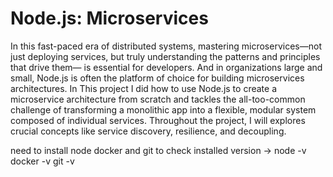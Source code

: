 # Node.js: Microservices


In this fast-paced era of distributed systems, mastering microservices—not just deploying services, but truly understanding the patterns and principles that drive them— is essential for developers. And in organizations large and small, Node.js is often the platform of choice for building microservices architectures. In This project I did how to use Node.js to create a microservice architecture from scratch and tackles the all-too-common challenge of transforming a monolithic app into a flexible, modular system composed of individual services. Throughout the project, I will explores crucial concepts like service discovery, resilience, and decoupling.

need to install node docker and git to check installed version ->
node -v
docker -v
git -v
```